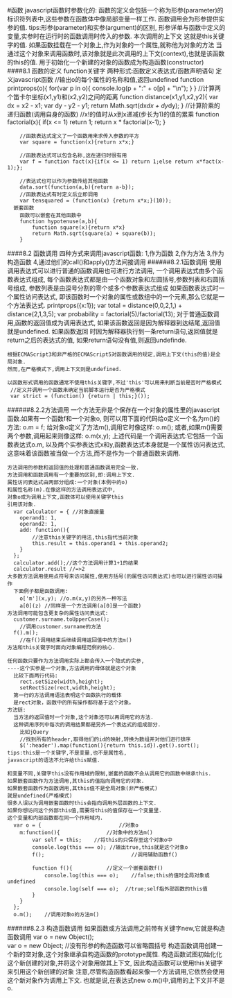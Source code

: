 #函数
    javascript函数时参数化的:
      函数的定义会包括一个称为形参(parameter)的标识符列表中,这些参数在函数体中像局部变量一样工作.
      函数调用会为形参提供实参的值.
        tips:形参(parameter)和实参(argument)的区别,
        形参详单与函数中定义的变量,实参时在运行时的函数调用时传入的参数.
      本次调用的上下文  这就是this关键字的值.
      如果函数挂载在一个对象上,作为对象的一个属性,就称他为对象的方法
      当通过这个对象来调用函数时,该对象就是此次调用的上下文(context),也就是该函数的this的值.
      用于初始化一个新建的对象的函数成为构造函数(constructor)
####8.1 函数的定义
    function关键字
    两种形式:函数定义表达式/函数声明语句
      定义javascript函数
        //输出o的每个属性的名称和值,返回undefined
        function printprops(o){
        	for(var p in o){
        		console.log(p + ":" + o[p] + "\n");
        	}
        }
        //计算两个笛卡尔坐标(x1,y1)和(x2,y2)之间的距离
        function distance(x1,y1,x2,y2){
        	var dx = x2 - x1;
        	var dy - y2 - y1;
        	return Math.sqrt(dx*dx + dy*dy);
        }
        //计算阶乘的递归函数(调用自身的函数)
        //x!的值时从x到x递减(步长为1)的值的累乘
        function factorial(x){
        	if(x <= 1) return 1;
        	return x * factorial(x-1);
        }

        //函数表达式定义了一个函数用来求传入参数的平方
        var square = function(x){return x*x;}

        //函数表达式可以包含名称,这在递归时很有用
        var f = function fact(x){if(x <= 1) return 1;else return x*fact(x-1);};

        //表达式也可以作为参数传给其他函数
        data.sort(function(a,b){return a-b});
        //函数表达式有时定义后立即调用
        var tensquared = (function(x) {return x*x;}(10));
      嵌套函数
        函数可以嵌套在其他函数中
        function hypotenuse(a,b){
        	function square(x){return x*x}
        	return Math.sqrt(square(a) + square(b));
        }
####8.2 函数调用
    四种方式来调用javascript函数:
      1,作为函数
      2,作为方法
      3,作为构造函数
      4,通过他们的call()和apply()方法间接调用
######8.2.1函数调用
    使用调用表达式可以进行普通的函数调用也可进行方法调用,
    一个调用表达式由多个函数表达式组成,
    每个函数表达式都是由一个函数对象和左圆括号,参数列表和右圆括号组成,
    参数列表是由逗号分割的零个或多个参数表达式组成
    如果函数表达式时一个属性访问表达式,
    即该函数时一个对象的属性或数组中的一个元素,那么它就是一个方法表达式.
      printprops({x:1});
      var total = distance(0,0,2,1,) + distance(2,1,3,5);
      var probability = factorial(5)/factorial(13);
    对于普通函数调用,函数的返回值成为调用表达式,
    如果该函数返回是因为解释器到达结尾,返回值就是undefined.
    如果函数返回 时因为解释器执行到一条return语句,返回值就是return之后的表达式的值,
    如果return语句没有值,则返回undefinde.

    根据ECMAScript3和非严格的ECMAScript5对函数调用的规定,调用上下文(this的值)是全局对象.
    然而,在严格模式下,调用上下文则是undefined.

    以函数形式调用的函数通常不使用this关键字,不过'this'可以用来判断当前是否时严格模式
     //定义并调用一个函数来确定当前脚本运行是否为严格模式
     var strict = (function() {return | this;}());
######8.2.2方法调用
    一个方法无非是个保存在一个对象的属性里的javascript函数.如果有一个函数f和一个对象o,
    则可以用下面的代码给o定义一个名为m()的方法:
      o.m = f;
    给对象o定义了方法m(),调用它时像这样:
      o.m();
    或者,如果m()需要两个参数,调用起来则像这样:
      o.m(x,y);
    上述代码是一个调用表达式:它包括一个函数表达式o.m,
    以及两个实参表达式x和y,函数表达式本身就是一个属性访问表达式,
    这意味着该函数被当做一个方法,而不是作为一个普通函数来调用.

    方法调用的参数和返回值的处理和普通函数调用完全一致.
    方法调用和函数调用有一个重要的区别,即:调用上下文.
    属性访问表达式由两部分组成:一个对象(本例中的o)
    和属性名称(m).在像这样的方法调用表达式中,
    对象o成为调用上下文,函数体可以使用关键字this
    引用该对象.
      var calculator = { //对象直接量
      	operand1: 1,
      	operand2: 1,
      	add: function(){
      		//注意this关键字的用法,this指代当前对象
      		this.result = this.operand1 + this.operand2;
      	}
      };
      calculator.add();//这个方法调用计算1+1的结果
      calculator.result //=>2
    大多数方法调用使用点符号来访问属性,使用方括号(的属性访问表达式)也可以进行属性访问操作
      下面例子都是函数调用:
        o['m'](x,y); //o.m(x,y)的另外一种写法
        a[0](z) //同样是一个方法调用(a[0]是一个函数)
    方法调用可能包含更复杂的属性访问表达式:
      customer.surname.toUpperCase(); 
        //调用customer.surname的方法
      f().m();  
        //在f()调用结束后继续调用返回值中的方法m()
    方法和this关键字时面向对象编程范例的核心.

    任何函数只要作为方法调用实际上都会传入一个隐式的实参,
    ----这个实参是一个对象,方法调用的母体就是这个对象
      比较下面两行代码:
        rect.setSize(width,height);
        setRectSize(rect,width,height);
      第一行的方法调用语法表明这个函数执行的载体
      是rect对象，函数中的所有操作都将基于这个对象。
    方法链:
      当方法的返回值时一个对象,这个对象还可以再调用它的方法.
      这种调用序列中每次的调用结果都是另外一个表达式的组成部分.
        比如jQuery
        //找到所有的header,取得他们的id的映射,转换为数组并对他们进行排序
        $(':header').map(function(){return this.id}).get().sort();
    tips:this是一个关键字,不是变量,也不是属性名,
    javascript的语法不允许给this赋值.

    和变量不同,关键字this没有作用域的限制,嵌套的函数不会从调用它的函数中继承this.
    如果嵌套函数作为方法调用,其this的值指向调用它的对象.
    如果嵌套函数作为函数调用,其this值不是全局对象(非严格模式)
    就是undefined(严格模式)
    很多人误以为调用嵌套函数时this会指向调用外层函数的上下文.
    如果你想访问这个外部this值,需要将this的值保存在一个变量里.
    这个变量和内部函数都在同一个作用域内.
      var o = {							//对象o
      	m:function(){				//对象中的方法m()
      		var self = this;	//将this的只保存至这个对象o中
      		console.log(this === o); //输出true,this就是这个对象o
      		f();							//调用辅助函数f()

      		function f(){			//定义一个嵌套函数f()
      			console.log(this === o);	//false;this的值时全局对象或undefined
      			console.log(self === o);  //true;self指外部函数的this值
      		}
      	}
      };
      o.m();	//调用对象o的方法m()
######8.2.3 构造函数调用
    如果函数或方法调用之前带有关键字new,它就是构造函数调用
      var o = new Object();    
      var o = new Object;  //没有形参的构造函数可以省略圆括号
    构造函数调用创建一个新的空对象,这个对象继承自构造函数的prototype属性.
    构造函数试图初始化化这个新创建的对象,并将这个对象用做其上下文,
    因此构造函数可以使用this关键字来引用这个新创建的对象
    注意,尽管构造函数看起来像一个方法调用,它依然会使用这个新对象作为调用上下文.
    也就是说,在表达式new o.m()中,调用的上下文并不是o.
    
    













